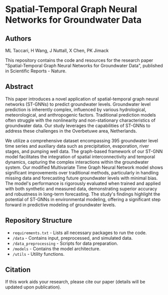 # Spatial-Temporal Graph Neural Networks for Groundwater Data

## Authors
ML Taccari, H Wang, J Nuttall, X Chen, PK Jimack

This repository contains the code and resources for the research paper "Spatial-Temporal Graph Neural Networks for Groundwater Data", published in Scientific Reports - Nature. 

## Abstract
This paper introduces a novel application of spatial-temporal graph neural networks (ST-GNNs) to predict groundwater levels. Groundwater level prediction is inherently complex, influenced by various hydrological, meteorological, and anthropogenic factors. Traditional prediction models often struggle with the nonlinearity and non-stationary characteristics of groundwater data. Our study leverages the capabilities of ST-GNNs to address these challenges in the Overbetuwe area, Netherlands.

We utilize a comprehensive dataset encompassing 395 groundwater level time series and auxiliary data such as precipitation, evaporation, river stages, and pumping well data. The graph-based framework of our ST-GNN model facilitates the integration of spatial interconnectivity and temporal dynamics, capturing the complex interactions within the groundwater system. Our modified Multivariate Time Graph Neural Network model shows significant improvements over traditional methods, particularly in handling missing data and forecasting future groundwater levels with minimal bias. The model's performance is rigorously evaluated when trained and applied with both synthetic and measured data, demonstrating superior accuracy and robustness in long-term forecasting. The study's findings highlight the potential of ST-GNNs in environmental modeling, offering a significant step forward in predictive modeling of groundwater levels.

## Repository Structure
- `requirements.txt` - Lists all necessary packages to run the code.
- `/data` - Contains input, preprocessed, and simulated data.
- `/data_preprocessing` - Scripts for data preparation.
- `/models` - Contains the model architecture.
- `/utils` - Utility functions.

## Citation
If this work aids your research, please cite our paper (details will be updated upon publication).
